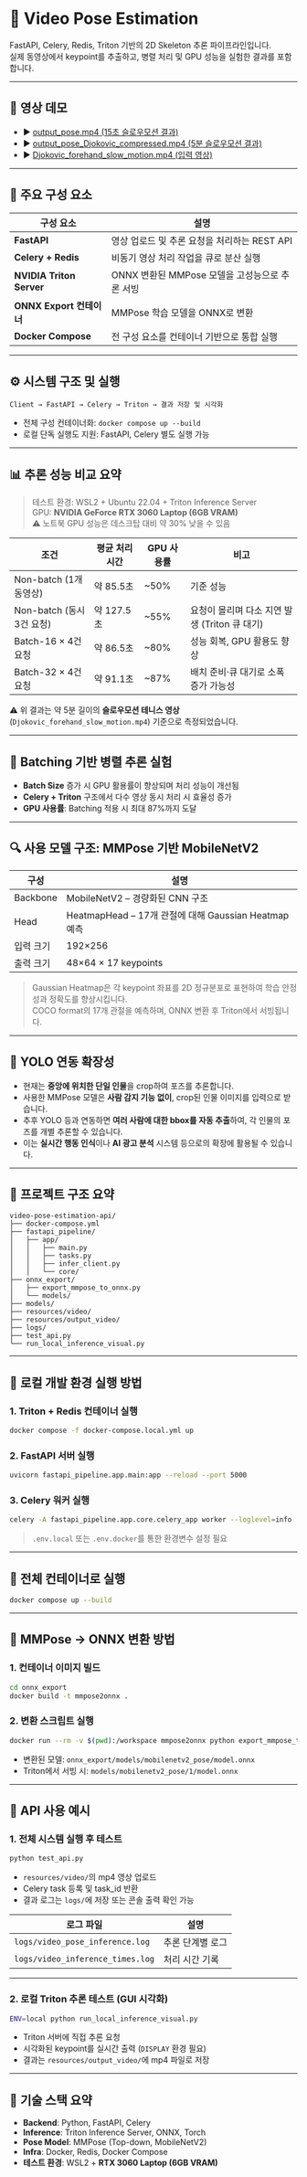 # 🎯 Video Pose Estimation

FastAPI, Celery, Redis, Triton 기반의 2D Skeleton 추론 파이프라인입니다.  
실제 동영상에서 keypoint를 추출하고, 병렬 처리 및 GPU 성능을 실험한 결과를 포함합니다.

---
## 🎥 영상 데모

- ▶️ [output_pose.mp4  (15초 슬로우모션 결과)](https://drive.google.com/file/d/1T3WjgtZQ7LvWhscR1ontnD3E2aMBUDIp/view?usp=drive_link)
- ▶️ [output_pose_Djokovic_compressed.mp4 (5분 슬로우모션 결과)](https://drive.google.com/file/d/1BHyoYVqeUC3mfSRxbsDVUL8qJQQEDz94/view?usp=drive_link)
- ▶️ [Djokovic_forehand_slow_motion.mp4 (입력 영상)](https://drive.google.com/file/d/1cu2y3wpreLL0c_2U4F8Jr8hrPD1dJt5F/view?usp=drive_link)
---

## 🧩 주요 구성 요소

| 구성 요소             | 설명 |
|----------------------|------|
| **FastAPI**          | 영상 업로드 및 추론 요청을 처리하는 REST API |
| **Celery + Redis**   | 비동기 영상 처리 작업을 큐로 분산 실행 |
| **NVIDIA Triton Server**    | ONNX 변환된 MMPose 모델을 고성능으로 추론 서빙 |
| **ONNX Export 컨테이너** | MMPose 학습 모델을 ONNX로 변환 |
| **Docker Compose**   | 전 구성 요소를 컨테이너 기반으로 통합 실행 |

---

## ⚙️ 시스템 구조 및 실행

```
Client → FastAPI → Celery → Triton → 결과 저장 및 시각화
```

- 전체 구성 컨테이너화: `docker compose up --build`
- 로컬 단독 실행도 지원: FastAPI, Celery 별도 실행 가능

---

## 📊 추론 성능 비교 요약

> 테스트 환경: WSL2 + Ubuntu 22.04 + Triton Inference Server  
> GPU: **NVIDIA GeForce RTX 3060 Laptop (6GB VRAM)**  
> ⚠️ 노트북 GPU 성능은 데스크탑 대비 약 30% 낮을 수 있음

| 조건                   | 평균 처리 시간 | GPU 사용률 | 비고                             |
| -------------------- | -------- | ------- | ------------------------------ |
| Non-batch (1개 동영상)   | 약 85.5초  | ~50%   | 기준 성능                          |
| Non-batch (동시 3건 요청) | 약 127.5초 | ~55%   | 요청이 몰리며 다소 지연 발생 (Triton 큐 대기) |
| Batch-16 × 4건 요청     | 약 86.5초  | ~80%   | 성능 회복, GPU 활용도 향상              |
| Batch-32 × 4건 요청     | 약 91.1초  | ~87%   | 배치 준비·큐 대기로 소폭 증가 가능성          |

⚠️ 위 결과는 약 5분 길이의 **슬로우모션 테니스 영상**(`Djokovic_forehand_slow_motion.mp4`) 기준으로 측정되었습니다.

---

## 🧪 Batching 기반 병렬 추론 실험

- **Batch Size** 증가 시 GPU 활용률이 향상되며 처리 성능이 개선됨
- **Celery + Triton** 구조에서 다수 영상 동시 처리 시 효율성 증가
- **GPU 사용률**: Batching 적용 시 최대 87%까지 도달

---

## 🔍 사용 모델 구조: MMPose 기반 MobileNetV2

| 구성       | 설명                                         |
|------------|----------------------------------------------|
| Backbone   | MobileNetV2 – 경량화된 CNN 구조               |
| Head       | HeatmapHead – 17개 관절에 대해 Gaussian Heatmap 예측 |
| 입력 크기  | 192×256                                      |
| 출력 크기  | 48×64 × 17 keypoints                          |

> Gaussian Heatmap은 각 keypoint 좌표를 2D 정규분포로 표현하여 학습 안정성과 정확도를 향상시킵니다.  
> COCO format의 17개 관절을 예측하며, ONNX 변환 후 Triton에서 서빙됩니다.

---

## 🔄 YOLO 연동 확장성

- 현재는 **중앙에 위치한 단일 인물**을 crop하여 포즈를 추론합니다.
- 사용한 MMPose 모델은 **사람 감지 기능 없이**, crop된 인물 이미지를 입력으로 받습니다.
- 추후 YOLO 등과 연동하면 **여러 사람에 대한 bbox를 자동 추출**하여, 각 인물의 포즈를 개별 추론할 수 있습니다.
- 이는 **실시간 행동 인식**이나 **AI 광고 분석** 시스템 등으로의 확장에 활용될 수 있습니다.

---

## 📁 프로젝트 구조 요약

```
video-pose-estimation-api/
├── docker-compose.yml
├── fastapi_pipeline/
│   ├── app/
│   │   ├── main.py
│   │   ├── tasks.py
│   │   ├── infer_client.py
│   │   └── core/
├── onnx_export/
│   ├── export_mmpose_to_onnx.py
│   └── models/
├── models/
├── resources/video/
├── resources/output_video/
├── logs/
├── test_api.py
└── run_local_inference_visual.py
```

---

## 🧪 로컬 개발 환경 실행 방법

### 1. Triton + Redis 컨테이너 실행
```bash
docker compose -f docker-compose.local.yml up
```

### 2. FastAPI 서버 실행
```bash
uvicorn fastapi_pipeline.app.main:app --reload --port 5000
```

### 3. Celery 워커 실행
```bash
celery -A fastapi_pipeline.app.core.celery_app worker --loglevel=info
```

> `.env.local` 또는 `.env.docker`를 통한 환경변수 설정 필요

---

## 🚀 전체 컨테이너로 실행

```bash
docker compose up --build
```

---

## 🔄 MMPose → ONNX 변환 방법

### 1. 컨테이너 이미지 빌드
```bash
cd onnx_export
docker build -t mmpose2onnx .
```

### 2. 변환 스크립트 실행
```bash
docker run --rm -v $(pwd):/workspace mmpose2onnx python export_mmpose_to_onnx.py
```

- 변환된 모델: `onnx_export/models/mobilenetv2_pose/model.onnx`
- Triton에서 서빙 시: `models/mobilenetv2_pose/1/model.onnx`

---

## 📡 API 사용 예시

### 1. 전체 시스템 실행 후 테스트
```bash
python test_api.py
```

- `resources/video/`의 mp4 영상 업로드
- Celery task 등록 및 task_id 반환
- 결과 로그는 `logs/`에 저장 또는 콘솔 출력 확인 가능

| 로그 파일                          | 설명 |
|----------------------------------|------|
| `logs/video_pose_inference.log` | 추론 단계별 로그 |
| `logs/video_inference_times.log`| 처리 시간 기록 |

---

### 2. 로컬 Triton 추론 테스트 (GUI 시각화)

```bash
ENV=local python run_local_inference_visual.py
```

- Triton 서버에 직접 추론 요청
- 시각화된 keypoint를 실시간 출력 (`DISPLAY` 환경 필요)
- 결과는 `resources/output_video/`에 mp4 파일로 저장

---

## 🧰 기술 스택 요약

- **Backend**: Python, FastAPI, Celery
- **Inference**: Triton Inference Server, ONNX, Torch
- **Pose Model**: MMPose (Top-down, MobileNetV2)
- **Infra**: Docker, Redis, Docker Compose
- **테스트 환경**: WSL2 + **RTX 3060 Laptop (6GB VRAM)**